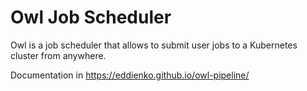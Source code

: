 # Owl Job Scheduler

Owl is a job scheduler that allows to submit user jobs to a Kubernetes cluster from anywhere.

Documentation in https://eddienko.github.io/owl-pipeline/

